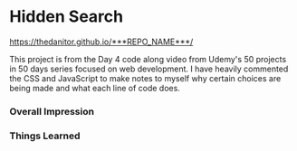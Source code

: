 # Hidden Search

https://thedanitor.github.io/***REPO_NAME***/

This project is from the Day 4 code along video from Udemy's 50 projects in 50 days series focused on web development. I have heavily commented the CSS and JavaScript to make notes to myself why certain choices are being made and what each line of code does.


### Overall Impression



### Things Learned

